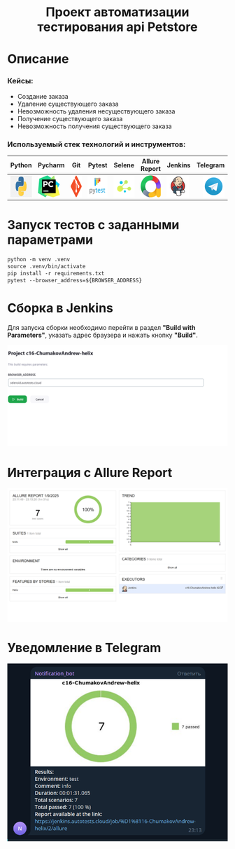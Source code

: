 <h1 align="center">Проект автоматизации тестирования api Petstore</h1>

# Описание

### Кейсы:
- Создание заказа
- Удаление существующего заказа
- Невозможность удаления несуществующего заказа
- Получение существующего заказа
- Невозможность получения существующего заказа


### Используемый стек технологий и инструментов:

| Python                                                | Pycharm                                                | Git                                                | Pytest                                                | Selene                                                | Allure <br/> Report                                   | Jenkins                                                |                                                Telegram |
|:------------------------------------------------------|--------------------------------------------------------|----------------------------------------------------|-------------------------------------------------------|-------------------------------------------------------|-------------------------------------------------------|--------------------------------------------------------|--------------------------------------------------------:|
| <img height="50" src="source/Python.png" width="50"/> | <img height="50" src="source/Pycharm.png" width="50"/> | <img height="50" src="source/git.svg" width="50"/> | <img height="50" src="source/Pytest.png" width="50"/> | <img height="50" src="source/Selene.png" width="50"/> | <img height="50" src="source/allure.svg" width="50"/> | <img height="50" src="source/Jenkins.svg" width="50"/> | <img height="50" src="source\Telegram.svg" width="50"/> |



# Запуск тестов c заданными параметрами
```   
python -m venv .venv
source .venv/bin/activate
pip install -r requirements.txt
pytest --browser_address=${BROWSER_ADDRESS}
```
# Сборка в Jenkins
Для запуска сборки необходимо перейти в раздел **"Build with Parameters"**, указать адрес браузера и нажать кнопку **"Build"**.

<p align="center">
<img title="Jenkins Build" src="source/build.png"> 
</p>

# Интеграция с Allure Report
<p align="center">   
<img title="Allure Report" src="source/allure_report.png">    
</p>

# Уведомление в Telegram
<p align="center">   
<img title="Telegram" src="source/telegram.png">    
</p>

